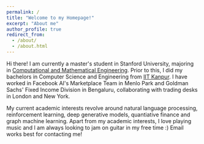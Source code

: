 ```yaml
---
permalink: /
title: "Welcome to my Homepage!"
excerpt: "About me"
author_profile: true
redirect_from: 
  - /about/
  - /about.html
---
```


Hi there! I am currently a master's student in Stanford University, majoring in [Computational and Mathematical Engineering](https://icme.stanford.edu/). Prior to this, I did my bachelors in Computer Science and Engineering from [IIT Kanpur](https://www.cse.iitk.ac.in/). I have worked in Facebook AI's Marketplace Team in Menlo Park and Goldman Sachs' Fixed Income Division in Bengaluru, collaborating with trading desks in London and New York. 

My current academic interests revolve around natural language processing, reinforcement learning, deep generative models, quantiative finance and graph machine learning. Apart from my academic interests, I love playing music and I am always looking to jam on guitar in my free time :) Email works best for contacting me!